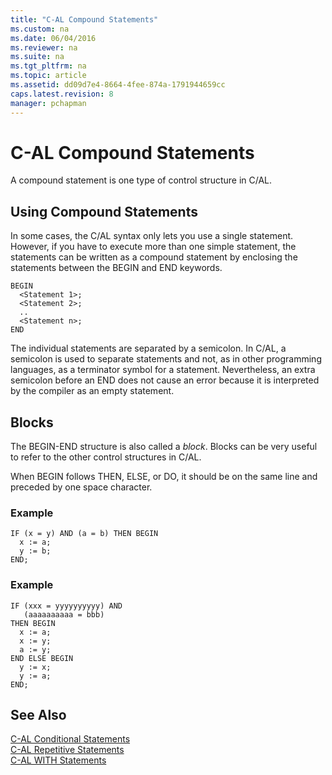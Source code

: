 ```yaml
---
title: "C-AL Compound Statements"
ms.custom: na
ms.date: 06/04/2016
ms.reviewer: na
ms.suite: na
ms.tgt_pltfrm: na
ms.topic: article
ms.assetid: dd09d7e4-8664-4fee-874a-1791944659cc
caps.latest.revision: 8
manager: pchapman
---
```

# C-AL Compound Statements
A compound statement is one type of control structure in C\/AL.  
  
## Using Compound Statements  
 In some cases, the C\/AL syntax only lets you use a single statement. However, if you have to execute more than one simple statement, the statements can be written as a compound statement by enclosing the statements between the BEGIN and END keywords.  
  
```  
BEGIN  
  <Statement 1>;  
  <Statement 2>;  
  ..  
  <Statement n>;  
END  
```  
  
 The individual statements are separated by a semicolon. In C\/AL, a semicolon is used to separate statements and not, as in other programming languages, as a terminator symbol for a statement. Nevertheless, an extra semicolon before an END does not cause an error because it is interpreted by the compiler as an empty statement.  
  
## Blocks  
 The BEGIN\-END structure is also called a *block*. Blocks can be very useful to refer to the other control structures in C\/AL.  
  
 When BEGIN follows THEN, ELSE, or DO, it should be on the same line and preceded by one space character.  
  
### Example  
  
```  
IF (x = y) AND (a = b) THEN BEGIN  
  x := a;  
  y := b;  
END;   
```  
  
### Example  
  
```  
IF (xxx = yyyyyyyyyy) AND   
   (aaaaaaaaaa = bbb)  
THEN BEGIN  
  x := a;  
  x := y;  
  a := y;  
END ELSE BEGIN  
  y := x;  
  y := a;  
END;  
```  
  
## See Also  
 [C\-AL Conditional Statements](C-AL-Conditional-Statements.md)   
 [C\-AL Repetitive Statements](C-AL-Repetitive-Statements.md)   
 [C\-AL WITH Statements](C-AL-WITH-Statements.md)